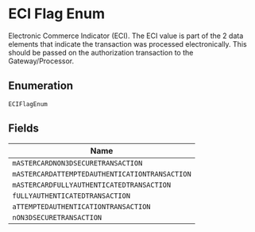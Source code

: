 
# ECI Flag Enum

Electronic Commerce Indicator (ECI). The ECI value is part of the 2 data elements that indicate the transaction was processed electronically. This should be passed on the authorization transaction to the Gateway/Processor.

## Enumeration

`ECIFlagEnum`

## Fields

| Name |
|  --- |
| `mASTERCARDNON3DSECURETRANSACTION` |
| `mASTERCARDATTEMPTEDAUTHENTICATIONTRANSACTION` |
| `mASTERCARDFULLYAUTHENTICATEDTRANSACTION` |
| `fULLYAUTHENTICATEDTRANSACTION` |
| `aTTEMPTEDAUTHENTICATIONTRANSACTION` |
| `nON3DSECURETRANSACTION` |

